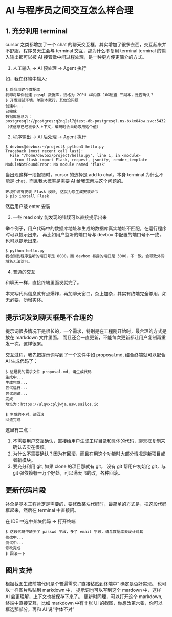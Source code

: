 # AI 与程序员之间交互怎么样合理

## 1. 充分利用 terminal

cursor 之类都增加了一个 chat 的聊天交互框，其实增加了很多东西，交互起来并不舒服，程序员天生会与 terminal 交互，那为什么不复用 terminal
terminal 的输入输出都可以被 AI 接管做中间过程处理，是一种更方便更简介的方式。

1. 人工输入 -> AI 预处理 -> Agent 执行

如，我在终端中输入:
```
$ 帮我创建个数据库
我即将帮你创建 pgsql 数据库，规格为 2CPU 4G内存 10G磁盘 三副本，是否确认？
$ 开发测试环境，单副本就行，其他没问题
创建中...
已完成
数据库信息为：
postgresql://postgres:q2nq2sl7@test-db-postgresql.ns-bxkx84bw.svc:5432
（该信息已经被录入上下文，编码时会自动取用这个值）
```

2. 程序输出 -> AI 后处理 -> Agent 执行

```
$ devbox@devbox:~/project$ python3 hello.py
Traceback (most recent call last):
  File "/home/devbox/project/hello.py", line 1, in <module>
    from flask import Flask, request, jsonify, render_template
ModuleNotFoundError: No module named 'flask'
```
当出现这样一段报错时，cursor 的选择是 add to chat，本身 terminal 为什么不能是 chat，而且我大概率是需要 AI 给我去解决这个问题的。
```
环境中没有安装 Flask 模块, 这就为您生成安装命令
$ pip install Flask
```
然后用户敲 enter 安装

3. 一些 read only 能发现的错误可以直接提示出来

举个例子，用户代码中的数据库地址和生成的数据库真实地址不匹配，在运行程序时可以提示出来。
再比如用户监听的端口号与 devbox 中配置的端口号不一致，也可以提示出来。

```
$ python hello.py
我检测到程序监听的端口号是 8080，而 devbox 暴露的端口是 3000，不一致，会导致外网域名无法访问。
```

4. 普通的交互

和聊天一样，直接终端里面发就完了。

本来写代码信息就有点爆炸，再加聊天窗口，杂上加杂，其实有终端完全够用，如无必要，勿增实体。

## 提示词发到聊天框是不合理的

提示词很多情况下是很长的，一个需求，特别是在工程刚开始时，最合理的方式是放在 markdown 文件里面。
而且还会一直更新，不能每次更新都让用户复制再重发一次，这样很累。

交互过程，我先把提示词写到了一个文件中如 proposal.md, 结合终端就可以配合 AI 生成代码了：
```
$ 这是我的需求文件 proposal.md, 请生成代码
生成中...
生成完成...
尝试运行...
尝试测试...
完成
地址为：https://ulqvxcpljwja.usw.sailos.io

$ 生成的不对，请回滚
回滚完成
```
这里有三点：
1. 不需要用户交互确认，直接给用户生成工程目录和具体的代码，聊天框复制来确认去实在很烦。
2. 为什么不需要确认？因为有回滚，而且在用这个功能时大部分情况是新项目或者新模块。
3. 要充分利用 git, 如果 clone 的项目那就有 git， 没有 git 帮用户初始化 git，与 git 强依赖有一万个好处，可以满天飞的改，各种回滚。

## 更新代码片段

补全是基本工程肯定是需要的，要修改某块代码时，最简单的方式是，把这段代码框起来，然后在 terminal 中直接问。

在 IDE 中选中某块代码 -> 打开终端
```
$ 这段代码中缺少了 passwd 字段，多了 email 字段，请与数据库表设计对其
修改中...
测试中...
修改完成
$ 回滚一下
```

## 图片支持

根据截图生成前端代码是个普遍需求，”直接粘贴到终端中“ 确定是否好实现。
也可以一样图片粘贴到 markdown 中， 提示词也可以写到这个 mardown 中，这样 AI 会更理解，上下文也被保存下来了。
更新时同理，可以打开这个 markdown, 终端中直接交互，比如 markdown 中有十张 UI 的截图，你想改第六张，你可以框选那部分，再和 AI 说“字体不对”
